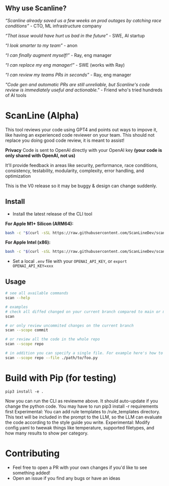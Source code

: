 ## Why use Scanline? 

_“Scanline already saved us a few weeks on prod outages by catching race conditions”_ - CTO, ML infrastructure company 

_“That issue would have hurt us bad in the future”_ - SWE, AI startup

_“I look smarter to my team”_ - anon

_“I can finally augment myself!”_ - Ray, eng manager 

_“I can replace my eng manager!”_ - SWE (works with Ray)

_“I can review my teams PRs in seconds”_ - Ray, eng manager

_"Code gen and automatic PRs are still unreliable, but Scanline's code review is immediately useful and actionable."_ - Friend who's tried hundreds of AI tools 


# ScanLine (Alpha)

This tool reviews your code using GPT4 and points out ways to impove it, like having an experienced code reviewer on your team. This should not replace you doing good code review, it is meant to assist! 

**Privacy**
Code is sent to OpenAI directly with your OpenAI key **(your code is only shared with OpenAI, not us)** 


It'll provide feedback in areas like security, performance, race conditions, consistency, testability, modularity, complexity, error handling, and optimization

This is the V0 release so it may be buggy & design can change suddenly. 
## Install
- Install the latest release of the CLI tool

**For Apple M1+ Silicon (ARM64):**
```bash
bash -c "$(curl -sSL https://raw.githubusercontent.com/ScanLineDev/scanline/main/install.sh)"
```

**For Apple Intel (x86):**
```bash
bash -c "$(curl -sSL https://raw.githubusercontent.com/ScanLineDev/scanline/main/install_x86.sh)"
```

- Set a local `.env` file with your `OPENAI_API_KEY`, or `export OPENAI_API_KEY=xxx`


## Usage
```bash
# see all available commands
scan --help 

# examples
# check all diffed changed on your current branch compared to main or master
scan

# or only review uncommited changes on the current branch 
scan --scope commit

# or review all the code in the whole repo
scan --scope repo

# in addition you can specify a single file. For example here's how to see the changes to the file foo.py across only this last commit
scan --scope repo --file ./path/to/foo.py

```

# Build with Pip (for testing)
`pip3 install -e .`

Now you can run the CLI as reviewme above. It should auto-update if you change the python code. You may have to run pip3 install -r requirements first
Experimental: You can add rule templates to /rule_templates directory. This text will be included in the prompt to the LLM, so the LLM can evaluate the code according to the style guide you write. 
Experimental: Modify config.yaml to twewak things like temperature, supported filetypes, and how many results to show per category. 

# Contributing
- Feel free to open a PR with your own changes if you'd like to see something added!
- Open an issue if you find any bugs or have an ideas
